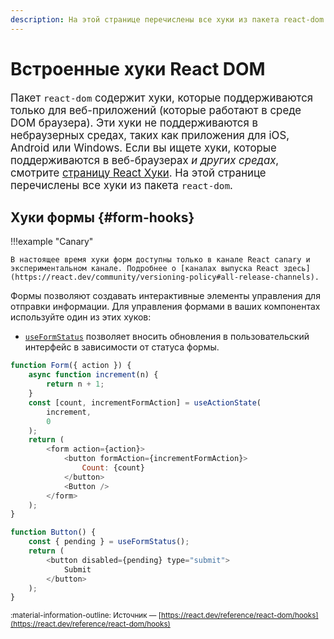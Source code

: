 ```yaml
---
description: На этой странице перечислены все хуки из пакета react-dom
---
```


# Встроенные хуки React DOM

<big>Пакет `react-dom` содержит хуки, которые поддерживаются только для веб-приложений (которые работают в среде DOM браузера). Эти хуки не поддерживаются в небраузерных средах, таких как приложения для iOS, Android или Windows. Если вы ищете хуки, которые поддерживаются в веб-браузерах _и других средах_, смотрите [страницу React Хуки](../../react/hooks.md). На этой странице перечислены все хуки из пакета `react-dom`.</big>

## Хуки формы {#form-hooks}

!!!example "Canary"

    В настоящее время хуки форм доступны только в канале React canary и экспериментальном канале. Подробнее о [каналах выпуска React здесь](https://react.dev/community/versioning-policy#all-release-channels).

Формы позволяют создавать интерактивные элементы управления для отправки информации. Для управления формами в ваших компонентах используйте один из этих хуков:

-   [`useFormStatus`](./useFormStatus.md) позволяет вносить обновления в пользовательский интерфейс в зависимости от статуса формы.

```js
function Form({ action }) {
    async function increment(n) {
        return n + 1;
    }
    const [count, incrementFormAction] = useActionState(
        increment,
        0
    );
    return (
        <form action={action}>
            <button formAction={incrementFormAction}>
                Count: {count}
            </button>
            <Button />
        </form>
    );
}

function Button() {
    const { pending } = useFormStatus();
    return (
        <button disabled={pending} type="submit">
            Submit
        </button>
    );
}
```

<small>:material-information-outline: Источник &mdash; [https://react.dev/reference/react-dom/hooks](https://react.dev/reference/react-dom/hooks)</small>
